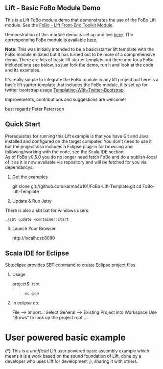 Lift - Basic FoBo Module Demo
-----------------------------

This is a Lift FoBo module demo that demonstrates the use of the FoBo Lift module. 
See the [FoBo - Lift Front-End Toolkit Module](https://github.com/karma4u101/FoBo).

Demonstration of this module demo is set up and live [here](http://www.media4u101.se/fobo-lift-template-demo/). 
The corresponding FoBo module is available [here](https://github.com/karma4u101/FoBo). 

**Note:** This was initially intended to be a basic/starter lift template with the FoBo module initiated 
but it has turned out to be more of a comprehensive demo. There are lots of basic lift starter templats out there 
and for a FoBo included one see below, so just fork the demo, run it and look at the code and its examples. 

It's really simple to integrate the FoBo module in any lift project but here is a basic lift starter template 
that includes the FoBo module, it is set up for twitter bootstrap usage 
[Templating-With-Twitter-Bootstrap](https://github.com/karma4u101/Templating-With-Twitter-Bootstrap).  

Improvements, contributions and suggestions are welcome!

best regards Peter Petersson 

Quick Start
-----------
Prerequisites for running this Lift example is that you have Git and Java installed and configured on the target computer.
You don't need to use it but the project also includes a Eclipse plug-in for browsing and following/working with the code, see the Scala IDE section.   
As of FoBo v0.5.0 you do no longer need fetch FoBo and do a publish-local of it as it is now available via repository and will be fetched for you via dependancys. 

1) Get the examples

	git clone git://github.com:karma4u101/FoBo-Lift-Template.git
	cd FoBo-Lift-Template

2) Update & Run Jetty

There is also a sbt.bat for windows users.

	./sbt update ~container:start

3) Launch Your Browser
	
	http://localhost:8080

Scala IDE for Eclipse
---------------------
Sbteclipse provides SBT command to create Eclipse project files

1) Usage

	project$ ./sbt
	> eclipse 

2) In eclipse do: 

	File ==> Import...
	Select General ==> Existing Project into Workspace 
	Use "Brows" to look up the project root ....

User powered basic example 
==========================
**(*)** This is a _unofficial_ Lift user powered basic assembly example which means it is a work based on the 
sound foundation of Lift, done by a developer who uses Lift for development ;), sharing it with others. 
